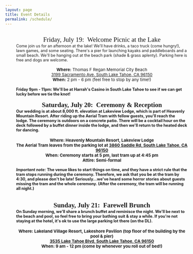 ```yaml
---
layout: page
title: Event Details
permalink: /schedule/
--- 
```


<style>
p.event {
font-family: 'Satisfy';
color: #18e2c8;
font-size: 1.5em;
margin: -0.85em 0 0 0;
}
p {
max-width: 550px;
margin: 0 auto;
}
p.title {
font-family: 'Satisfy';
color: $text-color;
font-size: 1.5em;
text-align: center;
}

p.details {
font-size: 0.9em;
}

p.datetime {
font-size: 0.95em;
text-align: center;
}

div.background {
background-image: url("/assets/images/wood-background.png");
background-repeat: repeat-y;
max-width: 620px;
min-width: 620px;
min-height: 980px;
margin: 0 auto;
}
</style>

<div class="background">
<br>
<p class="title">Friday, July 19:&ensp;Welcome Picnic at the Lake</p>
<p class="details">Come join us for an afternoon at the lake! We'll have drinks, a taco truck (come hungry!), lawn games, and some seating. There's a pier for launching kayaks and paddleboards and a small beach. We'll be hanging out at the beach park (shade & grass aplenty). Parking here is free and dogs are welcome.<br><br></p>
<p class="datetime">
<b>Where:</b> Thomas F Regan Memorial City Beach<br>
<a href="https://goo.gl/maps/iX3Tj431Zg22">3199 Sacramento Ave, South Lake Tahoe, CA 96150</a><br>
<b>When:</b> 2 pm - 6 pm (feel free to stop by any time!)<br><br></p>
<p class="details"><b>Friday 9pm - 11pm: We'll be at Harrah's Casino in South Lake Tahoe to see if we can get lucky before we tie the knot!
<br><br>
</p>

<p class="title">Saturday, July 20:&ensp;Ceremony & Reception</p>
<p class="details">
Our wedding is at about 8,000 ft. elevation at Lakeview Lodge, which is part of Heavenly Mountain Resort. After riding up the Aerial Tram with fellow guests, you'll reach the lodge. The ceremony is outdoors on a concrete patio. There will be a cocktail hour on the deck followed by a buffet dinner inside the lodge, and then we'll return to the heated deck for dancing.</p>
<br>
<p class="datetime">
<b>Where:</b> Heavenly Mountain Resort, Lakeview Lodge<br>
The Aerial Tram leaves from the parking lot at <a href="https://goo.gl/maps/wh7VMmbAfHS2">3860 Saddle Rd, South Lake Tahoe, CA 96150</a><br>
<b>When:</b> Ceremony starts at 5 pm, last tram up at 4:45 pm<br>
<b>Attire:</b> Semi-formal<br></p>
<p class="details">
<br><b><i>Important note:</i></b> The venue likes to start things on time, and they have a strict rule that the tram stops running during the ceremony. Therefore, we ask that you be at the tram by 4:30, and please don't be late! Seriously...we've heard some horror stories about guests missing the tram and the whole ceremony. (After the ceremony, the tram will be running all night.)</p>
<br>
<br>

<p class="title">Sunday, July 21:&ensp;Farewell Brunch</p>
<p class="details">
On Sunday morning, we'll share a  brunch buffet and reminisce the night. We'll be next to the beach and pool, so feel free to bring your bathing suit & stay a while. If you're not staying at the hotel, it's ok to use the large parking lot there (on the DL).</p><br>
<p class="datetime"><b>Where:</b> Lakeland Village Resort, Lakeshore Pavilion (top floor of the building by the pool & pier)<br>
<a href="https://goo.gl/maps/s6h2nooG8ZD2">3535 Lake Tahoe Blvd, South Lake Tahoe, CA 96150</a>
<br><b>When:</b> 9 am - 12 pm (come by whenever you roll out of bed!)</p>
</div>